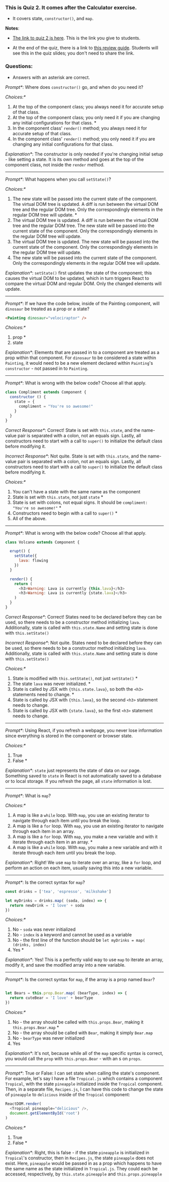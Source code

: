 ### This is Quiz 2. It comes after the Calculator exercise.
- It covers state, `constructor()`, and `map`.

**Notes**:
- [The link to quiz 2 is here](https://ga-instruction-sandbox.herokuapp.com/?lessonURL=https://ga-instruction.s3.amazonaws.com/json/REACT/unit-2/unit2-quiz.json). This is the link you give to students.

- At the end of the quiz, there is a link to [this review guide](../../../../react-review-guides/blob/master/unit-2-react-review-guide.md). Students will see this in the quiz slides; you don't need to share the link.

### Questions:
- Answers with an asterisk are correct.

_Prompt*_: Where does `constructor()` go, and when do you need it?


_Choices:*_

1. At the top of the component class; you always need it for accurate setup of that class.
2. At the top of the component class; you only need it if you are changing any initial configurations for that class. *
3. In the component class' `render()` method; you always need it for accurate setup of that class.
4. In the component class' `render()` method;  you only need it if you are changing any initial configurations for that class.


_Explanation*_:  The constructor is only needed if you're changing initial setup - like setting a state. It is its own method and goes at the top of the component class, not inside the `render` method.

-----------------------------------

_Prompt*_: What happens when you call `setState()`?

_Choices:*_

1. The new state will be passed into the current state of the component. The virtual DOM tree is updated. A diff is run between the virtual DOM tree and the regular DOM tree. Only the correspondingly elements in the regular DOM tree will update. *
2. The virtual DOM tree is updated. A diff is run between the virtual DOM tree and the regular DOM tree. The new state will be passed into the current state of the component. Only the correspondingly elements in the regular DOM tree will update.
3. The virtual DOM tree is updated. The new state will be passed into the current state of the component. Only the correspondingly elements in the regular DOM tree will update.
4. The new state will be passed into the current state of the component. Only the correspondingly elements in the regular DOM tree will update.

_Explanation*_:  `setState()` first updates the state of the component; this causes the virtual DOM to be updated, which in turn triggers React to compare the virtual DOM and regular DOM. Only the changed elements will update.

-----------------------------------

_Prompt*_:  If we have the code below, inside of the Painting component, will `dinosaur` be treated as a prop or a state?

```html
<Painting dinosaur="velociraptor" />
```

_Choices:*_

1. prop *
2. state

_Explanation*_: Elements that are passed in to a component are treated as a prop within that component. For `dinosaur` to be considered a state within `Painting`, it would need to be a new element declared within `Painting`'s `constructor` - not passed in to `Painting`.

----------------------------------

_Prompt*_: What is wrong with the below code? Choose all that apply.

```js
class Compliment extends Component {
  constructor () {
    state = {
      compliment = "You're so awesome!"
    }
  }
}
```

_Correct Response*_:  Correct! State is set with `this.state`, and the name-value pair is separated with a colon, not an equals sign. Lastly, all constructors need to start with a call to `super()` to initialize the default class before modifying it.

_Incorrect Response*_: Not quite. State is set with `this.state`, and the name-value pair is separated with a colon, not an equals sign. Lastly, all constructors need to start with a call to `super()` to initialize the default class before modifying it.

_Choices:*_

1. You can't have a state with the same name as the component
2. State is set with `this.state`, not just `state` *
3. State is set with colons, not equal signs. It should be `compliment: "You're so awesome!"` *
4. Constructors need to begin with a call to `super()` *
5. All of the above.

----------------------------------

_Prompt*_: What is wrong with the below code? Choose all that apply.

```js
class Volcano extends Component {

  erupt() {
    setState({
      lava: flowing
    })
  }

  render() {
    return (
      <h3>Warning: Lava is currently {this.lava}</h3>
      <h3>Warning: Lava is currently {state.lava}</h3>
    )
  }
}

```

_Correct Response*_:  Correct! States need to be declared before they can be used, so there needs to be a constructor method initializing `lava`. Additionally, state is called with `this.state.Name` and setting state is done with `this.setState()`

_Incorrect Response*_:  Not quite. States need to be declared before they can be used, so there needs to be a constructor method initializing `lava`. Additionally, state is called with `this.state.Name` and setting state is done with `this.setState()`


_Choices:*_

1. State is modified with `this.setState()`, not just `setState()` *
2. The state `lava` was never initialized. *
3. State is called by JSX with `{this.state.lava}`, so both the `<h3>` statements need to change. *
4. State is called by JSX with `{this.lava}`, so the second `<h3>` statement needs to change.
5. State is called by JSX with `{state.lava}`, so the first `<h3>` statement needs to change.


-----------------------------------

_Prompt*_: Using React, if you refresh a webpage, you never lose information since everything is stored in the component or browser state.

_Choices:*_

1. True
2. False *

_Explanation*_: `state` just represents the state of data on our page. Something saved to `state` in React is not automatically saved to a database or to local storage. If you refresh the page, all `state` information is lost.

----------------------------------

_Prompt*_:  What is `map`?

_Choices:*_

1. A map is like a `while` loop. With `map`, you use an existing iterator to navigate through each item until you break the loop.
2. A map is like a `for` loop. With `map`, you use an existing iterator to navigate through each item in an array.
3. A map is like a `for` loop. With `map`, you make a new variable and with it iterate through each item in an array. *
4. A map is like a `while` loop. With `map`, you make a new variable and with it iterate through each item until you break the loop.

_Explanation*_:  Right! We use `map` to iterate over an array, like a `for` loop, and perform an action on each item, usually saving this into a new variable.

-----------------------------------

_Prompt*_:  Is the correct syntax for `map`?

```js
const drinks = ['tea', 'espresso', 'milkshake']

let myDrinks = drinks.map( (soda, index) => {
  return newDrink = 'I love' + soda
})
```

_Choices:*_

1. No - `soda` was never initialized
2. No - `index` is a keyword and cannot be used as a variable
3. No - the first line of the function should be `let myDrinks = map( (drinks, index)`
4. Yes *

_Explanation*_:  Yes! This is a perfectly valid way to use `map` to iterate an array, modify it, and save the modified array into a new variable.

----------------------------------

_Prompt*_:  Is the correct syntax for `map`, if the array is a prop named `Bear`?

```js

let Bears = this.prop.Bear.map( (bearType, index) => {
  return cuteBear = 'I love' + bearType
})
```

_Choices:*_

1. No - the array should be called with `this.props.Bear`, making it `this.props.Bear.map` *
2. No - the array should be called with `Bear`, making it simply `Bear.map`
3. No - `bearType` was never initialized
4. Yes

_Explanation*_:  It's not, because while all of the `map` specific syntax is correct, you would call the `prop` with `this.props.Bear` - with an s on `props`.

----------------------------------

_Prompt*_:  True or False: I can set state when calling the state's component. For example, let's say I have a file `Tropical.js` which contains a component `Tropical`, with the state `pineapple` initialized inside the `Tropical` component. Then, in a separate file, `Recipes.js`, I can have this code to change the state of `pineapple` to `delicious` inside of the `Tropical` component:

```js
ReactDOM.render(
  <Tropical pineapple="delicious" />,
  document.getElementById('root')
)
```

_Choices:*_

1. True
2. False *

_Explanation*_:  Right, this is false - if the state `pineapple` is initialized in `Tropical`'s constructor, then in `Recipes.js`, the state `pineapple` does not exist. Here, `pineapple` would be passed in as a prop which happens to have the same name as the state initialized in `Tropical.js`. They could each be accessed, respectively, by `this.state.pineapple` and `this.props.pineapple`
